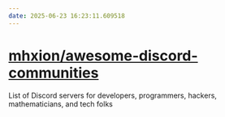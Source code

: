 ```yaml
---
date: 2025-06-23 16:23:11.609518
---
```


# [mhxion/awesome-discord-communities](https://github.com/mhxion/awesome-discord-communities)

List of Discord servers for developers, programmers, hackers, mathematicians, and tech folks